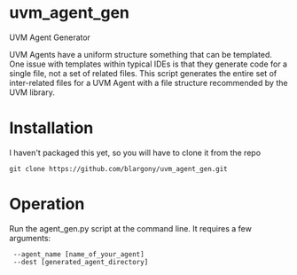 # uvm_agent_gen
UVM Agent Generator

UVM Agents have a uniform structure something that can be templated.   One issue
with templates within typical IDEs is that they generate code for a single file,
not a set of related files.  This script generates the entire set of inter-related
files for a UVM Agent with a file structure recommended by the UVM library.


# Installation

I haven't packaged this yet, so you will have to clone it from the repo

    git clone https://github.com/blargony/uvm_agent_gen.git


# Operation

Run the agent_gen.py script at the command line.  It requires a few arguments:

     --agent_name [name_of_your_agent]
     --dest [generated_agent_directory]



